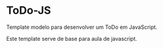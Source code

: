 # ToDo-JS
Template modelo para desenvolver um ToDo em JavaScript.

Este template serve de base para aula de javascript.

